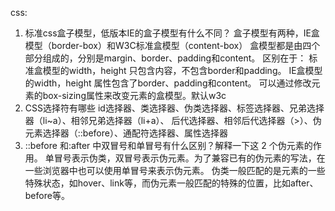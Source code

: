 css:
1. 标准css盒子模型，低版本IE的盒子模型有什么不同？
盒子模型有两种，IE盒模型（border-box）和W3C标准盒模型（content-box）
盒模型都是由四个部分组成的，分别是margin、border、padding和content。
区别在于：
标准盒模型的width，height 只包含内容，不包含border和padding。
IE盒模型的width，height 属性包含了border、padding和content。
可以通过修改元素的box-sizing属性来改变元素的盒模型。默认w3c
2. CSS选择符有哪些
id选择器、类选择器、伪类选择器、标签选择器、兄弟选择器（li~a）、相邻兄弟选择器（li+a）、
后代选择器、相邻后代选择器（>）、伪元素选择器（::before）、通配符选择器、属性选择器
3. ::before 和:after 中双冒号和单冒号有什么区别？解释一下这 2 个伪元素的作用。
单冒号表示伪类，双冒号表示伪元素。为了兼容已有的伪元素的写法，在一些浏览器中也可以使用单冒号来表示伪元素。 伪类一般匹配的是元素的一些特殊状态，如hover、link等，而伪元素一般匹配的特殊的位置，比如after、before等。